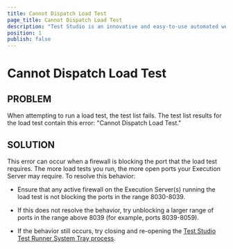 ```yaml
---
title: Cannot Dispatch Load Test
page_title: Cannot Dispatch Load Test
description: "Test Studio is an innovative and easy-to-use automated web, WPF and load testing solution. Test Studio tests support essential technologies like ASP.NET AJAX, Silverlight, PHP and MVC. HTML5, Testing framework, functional testing, performance testing, load testing, exploratory testing, manual testing."
position: 1
publish: false
---
```

# Cannot Dispatch Load Test

## PROBLEM

When attempting to run a load test, the test list fails. The test list results for the load test contain this error: "Cannot Dispatch Load Test."

## SOLUTION

This error can occur when a firewall is blocking the port that the load test requires. The more load tests you run, the more open ports your Execution Server may require. To resolve this behavior:

- Ensure that any active firewall on the Execution Server(s) running the load test is not blocking the ports in the range 8030-8039.

- If this does not resolve the behavior, try unblocking a larger range of ports in the range above 8039 (for example, ports 8039-8059).

- If the behavior still occurs, try closing and re-opening the <a href="/features/scheduling-test-runs/overview" target="_blank">Test Studio Test Runner System Tray process</a>.


